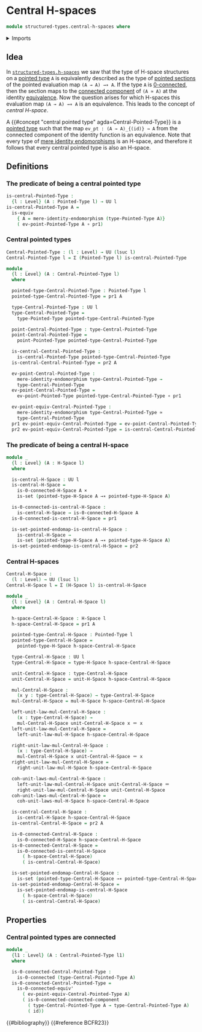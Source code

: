 # Central H-spaces

```agda
module structured-types.central-h-spaces where
```

<details><summary>Imports</summary>

```agda
open import foundation.0-connected-types
open import foundation.cartesian-product-types
open import foundation.connected-components
open import foundation.dependent-pair-types
open import foundation.endomorphisms
open import foundation.equivalences
open import foundation.function-types
open import foundation.identity-types
open import foundation.mere-identity-endomorphisms
open import foundation.sets
open import foundation.universe-levels

open import structured-types.connected-h-spaces
open import structured-types.h-spaces
open import structured-types.pointed-maps
open import structured-types.pointed-types
```

</details>

## Idea

In [`structured-types.h-spaces`](structured-types.h-spaces.md) we saw that the
type of H-space structures on a
[pointed type](structured-types.pointed-types.md) `A` is equivalently described
as the type of [pointed sections](structured-types.pointed-types.md) of the
pointed evaluation map `(A → A) →∗ A`. If the type `A` is
[0-connected](foundation.0-connected-types.md), then the section maps to the
[connected component](foundation.connected-components.md) of `(A ≃ A)` at the
identity [equivalence](foundation-core.equivalences.md). Now the question arises
for which H-spaces this evaluation map `(A → A) →∗ A` is an equivalence. This
leads to the concept of _central H-space_.

A {{#concept "central pointed type" agda=Central-Pointed-Type}} is a
[pointed type](structured-types.pointed-types.md) such that the map
`ev_pt : (A → A)_{(id)} → A` from the connected component of the identity
function is an equivalence. Note that every type of [mere identity endomorphisms](foundation.mere-identity-endomorphisms.md) is an H-space, and therefore it follows that every central pointed type is also an H-space.

## Definitions

### The predicate of being a central pointed type

```agda
is-central-Pointed-Type :
  {l : Level} (A : Pointed-Type l) → UU l
is-central-Pointed-Type A =
  is-equiv
    { A = mere-identity-endomorphism (type-Pointed-Type A)}
    ( ev-point-Pointed-Type A ∘ pr1)
```

### Central pointed types

```agda
Central-Pointed-Type : (l : Level) → UU (lsuc l)
Central-Pointed-Type l = Σ (Pointed-Type l) is-central-Pointed-Type

module _
  {l : Level} (A : Central-Pointed-Type l)
  where

  pointed-type-Central-Pointed-Type : Pointed-Type l
  pointed-type-Central-Pointed-Type = pr1 A

  type-Central-Pointed-Type : UU l
  type-Central-Pointed-Type =
    type-Pointed-Type pointed-type-Central-Pointed-Type

  point-Central-Pointed-Type : type-Central-Pointed-Type
  point-Central-Pointed-Type =
    point-Pointed-Type pointed-type-Central-Pointed-Type

  is-central-Central-Pointed-Type :
    is-central-Pointed-Type pointed-type-Central-Pointed-Type
  is-central-Central-Pointed-Type = pr2 A

  ev-point-Central-Pointed-Type :
    mere-identity-endomorphism type-Central-Pointed-Type →
    type-Central-Pointed-Type
  ev-point-Central-Pointed-Type =
    ev-point-Pointed-Type pointed-type-Central-Pointed-Type ∘ pr1

  ev-point-equiv-Central-Pointed-Type :
    mere-identity-endomorphism type-Central-Pointed-Type ≃
    type-Central-Pointed-Type
  pr1 ev-point-equiv-Central-Pointed-Type = ev-point-Central-Pointed-Type
  pr2 ev-point-equiv-Central-Pointed-Type = is-central-Central-Pointed-Type
```

### The predicate of being a central H-space

```agda
module _
  {l : Level} (A : H-Space l)
  where

  is-central-H-Space : UU l
  is-central-H-Space =
    is-0-connected-H-Space A ×
    is-set (pointed-type-H-Space A →∗ pointed-type-H-Space A)

  is-0-connected-is-central-H-Space :
    is-central-H-Space → is-0-connected-H-Space A
  is-0-connected-is-central-H-Space = pr1

  is-set-pointed-endomap-is-central-H-Space :
    is-central-H-Space →
    is-set (pointed-type-H-Space A →∗ pointed-type-H-Space A)
  is-set-pointed-endomap-is-central-H-Space = pr2
```

### Central H-spaces

```agda
Central-H-Space :
  (l : Level) → UU (lsuc l)
Central-H-Space l = Σ (H-Space l) is-central-H-Space

module _
  {l : Level} (A : Central-H-Space l)
  where

  h-space-Central-H-Space : H-Space l
  h-space-Central-H-Space = pr1 A

  pointed-type-Central-H-Space : Pointed-Type l
  pointed-type-Central-H-Space =
    pointed-type-H-Space h-space-Central-H-Space

  type-Central-H-Space : UU l
  type-Central-H-Space = type-H-Space h-space-Central-H-Space

  unit-Central-H-Space : type-Central-H-Space
  unit-Central-H-Space = unit-H-Space h-space-Central-H-Space

  mul-Central-H-Space :
    (x y : type-Central-H-Space) → type-Central-H-Space
  mul-Central-H-Space = mul-H-Space h-space-Central-H-Space

  left-unit-law-mul-Central-H-Space :
    (x : type-Central-H-Space) →
    mul-Central-H-Space unit-Central-H-Space x ＝ x
  left-unit-law-mul-Central-H-Space =
    left-unit-law-mul-H-Space h-space-Central-H-Space

  right-unit-law-mul-Central-H-Space :
    (x : type-Central-H-Space) →
    mul-Central-H-Space x unit-Central-H-Space ＝ x
  right-unit-law-mul-Central-H-Space =
    right-unit-law-mul-H-Space h-space-Central-H-Space

  coh-unit-laws-mul-Central-H-Space :
    left-unit-law-mul-Central-H-Space unit-Central-H-Space ＝
    right-unit-law-mul-Central-H-Space unit-Central-H-Space
  coh-unit-laws-mul-Central-H-Space =
    coh-unit-laws-mul-H-Space h-space-Central-H-Space

  is-central-Central-H-Space :
    is-central-H-Space h-space-Central-H-Space
  is-central-Central-H-Space = pr2 A

  is-0-connected-Central-H-Space :
    is-0-connected-H-Space h-space-Central-H-Space
  is-0-connected-Central-H-Space =
    is-0-connected-is-central-H-Space
      ( h-space-Central-H-Space)
      ( is-central-Central-H-Space)

  is-set-pointed-endomap-Central-H-Space :
    is-set (pointed-type-Central-H-Space →∗ pointed-type-Central-H-Space)
  is-set-pointed-endomap-Central-H-Space =
    is-set-pointed-endomap-is-central-H-Space
      ( h-space-Central-H-Space)
      ( is-central-Central-H-Space)
```

## Properties

### Central pointed types are connected

```agda
module _
  {l1 : Level} (A : Central-Pointed-Type l1)
  where

  is-0-connected-Central-Pointed-Type :
    is-0-connected (type-Central-Pointed-Type A)
  is-0-connected-Central-Pointed-Type =
    is-0-connected-equiv'
      ( ev-point-equiv-Central-Pointed-Type A)
      ( is-0-connected-connected-component
        ( type-Central-Pointed-Type A → type-Central-Pointed-Type A)
        ( id))
```

{{#bibliography}} {{#reference BCFR23}}
